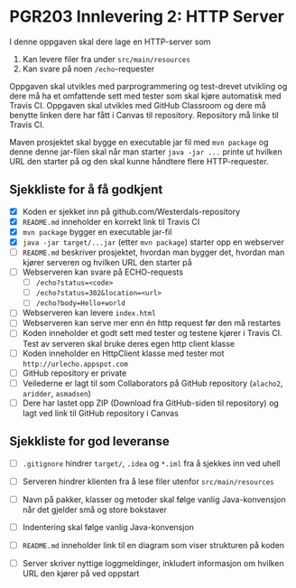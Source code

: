 # PGR203 Innlevering 2: HTTP Server

I denne oppgaven skal dere lage en HTTP-server som 

1. Kan levere filer fra under `src/main/resources`
2. Kan svare på noen `/echo`-requester

Oppgaven skal utvikles med parprogrammering og test-drevet utvikling og dere må ha et omfattende sett med tester som skal kjøre automatisk med Travis CI. Oppgaven skal utvikles med GitHub Classroom og dere må benytte linken dere har fått i Canvas til repository. Repository må linke til Travis CI.

Maven prosjektet skal bygge en executable jar fil med `mvn package` og denne denne jar-filen skal når man starter `java -jar ...` printe ut hvilken URL den starter på og den skal kunne håndtere flere HTTP-requester.

## Sjekkliste for å få godkjent

* [x] Koden er sjekket inn på github.com/Westerdals-repository
* [x] `README.md` inneholder en korrekt link til Travis CI
* [x] `mvn package` bygger en executable jar-fil
* [x] `java -jar target/...jar` (etter `mvn package`) starter opp en webserver
* [ ] `README.md` beskriver prosjektet, hvordan man bygger det, hvordan man kjører serveren og hvilken URL den starter på  
* [ ] Webserveren kan svare på ECHO-requests
    * [ ] `/echo?status=<code>`
    * [ ] `/echo?status=302&location=<url>`
    * [ ] `/echo?body=Hello+world`
* [ ] Webserveren kan levere `index.html`
* [ ] Webserveren kan serve mer enn én http request før den må restartes
* [ ] Koden inneholder et godt sett med tester og testene kjører i Travis CI. Test av serveren skal bruke deres egen http client klasse
* [ ] Koden inneholder en HttpClient klasse med tester mot `http://urlecho.appspot.com`
* [ ] GitHub repository er private
* [ ] Veilederne er lagt til som Collaborators på GitHub repository (`alacho2`, `aridder`, `asmadsen`)
* [ ] Dere har lastet opp ZIP (Download fra GitHub-siden til repository) og lagt ved link til GitHub repository i Canvas

## Sjekkliste for god leveranse

* [ ] `.gitignore` hindrer `target/`, `.idea` og `*.iml` fra å sjekkes inn ved uhell
* [ ] Serveren hindrer klienten fra å lese filer utenfor `src/main/resources`
* [ ] Navn på pakker, klasser og metoder skal følge vanlig Java-konvensjon når det gjelder små og store bokstaver
* [ ] Indentering skal følge vanlig Java-konvensjon
* [ ] `README.md` inneholder link til en diagram som viser strukturen på koden
* [ ] Server skriver nyttige loggmeldinger, inkludert informasjon om hvilken URL den kjører på ved oppstart


